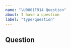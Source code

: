 ```yaml
---
name: "\U0001F914 Question"
about: I have a question
label: "type/question"
---
```


## Question

<!--

Thanks for using TiDB Dashboard! Before asking a question, please take a look in the following places:

- GitHub issues
  https://github.com/pingcap/tidb-dashboard/issues?q=is%3Aissue
- Documentation (English)
  https://docs.pingcap.com/tidb/stable/dashboard-intro
- Documentation (Chinese)
  https://docs.pingcap.com/zh/tidb/stable/dashboard-intro
- AskTUG forum (Chinese)
  https://asktug.com/

You might also get a faster response in Slack (English / Chinese):
  https://slack.tidb.io/invite?team=tidb-community&channel=sig-diagnosis&ref=github_issue_create

-->
